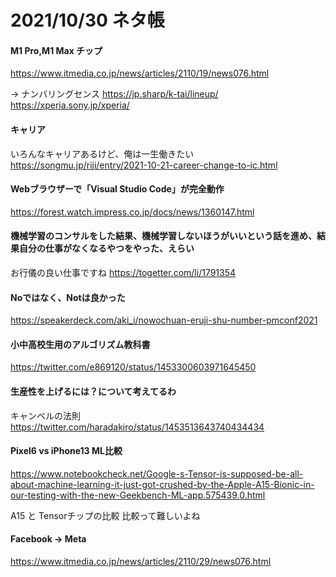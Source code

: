 # 2021/10/30 ネタ帳

#### M1 Pro,M1 Max チップ
https://www.itmedia.co.jp/news/articles/2110/19/news076.html

-> ナンバリングセンス
https://jp.sharp/k-tai/lineup/
https://xperia.sony.jp/xperia/

#### キャリア
いろんなキャリアあるけど、俺は一生働きたい
https://songmu.jp/riji/entry/2021-10-21-career-change-to-ic.html


#### Webブラウザーで「Visual Studio Code」が完全動作

https://forest.watch.impress.co.jp/docs/news/1360147.html

#### 機械学習のコンサルをした結果、機械学習しないほうがいいという話を進め、結果自分の仕事がなくなるやつをやった、えらい
お行儀の良い仕事ですね
https://togetter.com/li/1791354

#### Noではなく、Notは良かった

https://speakerdeck.com/aki_i/nowochuan-eruji-shu-number-pmconf2021


#### 小中高校生用のアルゴリズム教科書

https://twitter.com/e869120/status/1453300603971645450


#### 生産性を上げるには？について考えてるわ

キャンベルの法則
https://twitter.com/haradakiro/status/1453513643740434434

#### Pixel6 vs iPhone13 ML比較
https://www.notebookcheck.net/Google-s-Tensor-is-supposed-be-all-about-machine-learning-it-just-got-crushed-by-the-Apple-A15-Bionic-in-our-testing-with-the-new-Geekbench-ML-app.575439.0.html

A15 と Tensorチップの比較
比較って難しいよね

####  Facebook -> Meta
https://www.itmedia.co.jp/news/articles/2110/29/news076.html